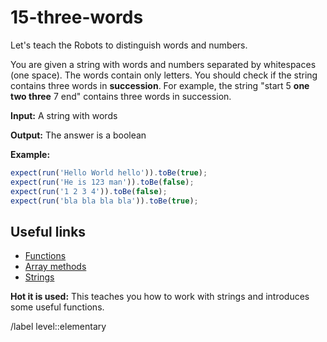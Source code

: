 # 15-three-words

Let's teach the Robots to distinguish words and numbers.

You are given a string with words and numbers separated by whitespaces (one space). The words contain only letters. You should check if the string contains three words in **succession**. For example, the string "start 5 **one two three** 7 end" contains three words in succession.

**Input:** A string with words

**Output:** The answer is a boolean

**Example:**

```javascript
expect(run('Hello World hello')).toBe(true);
expect(run('He is 123 man')).toBe(false);
expect(run('1 2 3 4')).toBe(false);
expect(run('bla bla bla bla')).toBe(true);
```

## Useful links

- [Functions](https://javascript.info/function-basics)
- [Array methods](https://javascript.info/array-methods)
- [Strings](https://javascript.info/string)

**Hot it is used:** This teaches you how to work with strings and introduces some useful functions.

/label level::elementary
